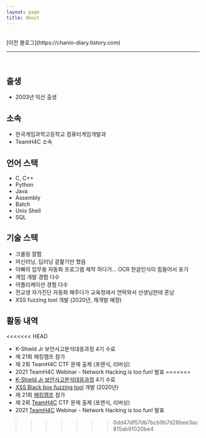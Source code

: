 ```yaml
---
layout: page
title: About
---
```


<br>
[이전 블로그](https://chanin-diary.tistory.com)

---

<br>

## 출생

- 2003년 익산 출생

## 소속

- 한국게임과학고등학교 컴퓨터게임개발과
- TeamH4C 소속

## 언어 스택
- C, C++
- Python
- Java
- Assembly
- Batch
- Unix Shell
- SQL

## 기술 스택
- 크롤링 잘함
- 머신러닝, 딥러닝 겉핥기만 했음
- 아빠의 업무용 자동화 프로그램 제작 하다가... OCR 한글인식이 힘들어서 포기 
- 게임 개발 경험 다수
- 어플리케이션 경험 다수
- 전교생 자가진단 자동화 해주다가 교육청에서 연락와서 선생님한테 혼남
- XSS fuzzing tool 개발 (2020년, 재개발 예정)

## 활동 내역
<<<<<<< HEAD
- K-Shield Jr 보안사고분석대응과정 4기 수료
- 제 21회 해킹캠프 참가
- 제 2회 TeamH4C CTF 문제 출제 (포렌식, 리버싱)
- 2021 TeamH4C Webinar - Network Hacking is too fun! 발표
=======
- [K-Shield Jr 보안사고분석대응과정](http://www.kshieldjr.org/tlnt_mu01_002.do) 4기 수료
- [XSS Black box fuzzing tool](https://github.com/10urc0de/XSS-Analysis-Tool) 개발 (2020년)
- 제 21회 [해킹캠프](http://hackingcamp.org/index.html#header) 참가
- 제 2회 [TeamH4C](https://teamh4c.com/) CTF 문제 출제 (포렌식, 리버싱)
- 2021 [TeamH4C](https://teamh4c.com/) Webinar - Network Hacking is too fun! 발표
>>>>>>> 0dd47df57db7bcb9b7d28bee3ac815ab91020be4
